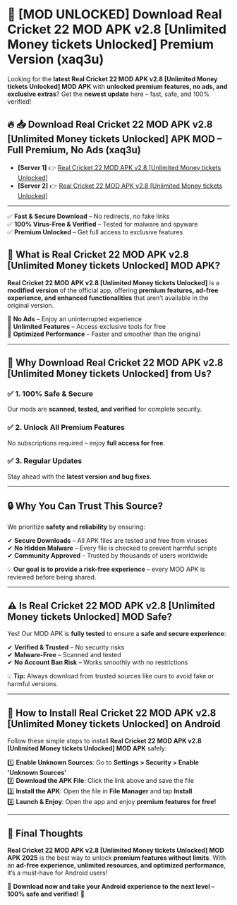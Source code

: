 # 🚀 [MOD UNLOCKED] Download Real Cricket 22 MOD APK v2.8 [Unlimited Money tickets Unlocked] Premium Version (xaq3u)

Looking for the **latest Real Cricket 22 MOD APK v2.8 [Unlimited Money tickets Unlocked] MOD APK** with **unlocked premium features, no ads, and exclusive extras**? Get the **newest update** here – fast, safe, and 100% verified!  


## 🔥 📥 Download Real Cricket 22 MOD APK v2.8 [Unlimited Money tickets Unlocked] APK MOD – Full Premium, No Ads (xaq3u)

- **[Server 1]** 👉 [Real Cricket 22 MOD APK v2.8 [Unlimited Money tickets Unlocked]](https://apkcomod.com?title=Real_Cricket_22_MOD_APK_v2.8_[Unlimited_Money_tickets_Unlocked])  
- **[Server 2]** 👉 [Real Cricket 22 MOD APK v2.8 [Unlimited Money tickets Unlocked]](https://apkcomod.com?title=Real_Cricket_22_MOD_APK_v2.8_[Unlimited_Money_tickets_Unlocked])  

---
✅ **Fast & Secure Download** – No redirects, no fake links  
✅ **100% Virus-Free & Verified** – Tested for malware and spyware  
✅ **Premium Unlocked** – Get full access to exclusive features  


## 📌 What is Real Cricket 22 MOD APK v2.8 [Unlimited Money tickets Unlocked] MOD APK?

**Real Cricket 22 MOD APK v2.8 [Unlimited Money tickets Unlocked]** is a **modified version** of the official app, offering **premium features, ad-free experience, and enhanced functionalities** that aren’t available in the original version.  

🔹 **No Ads** – Enjoy an uninterrupted experience  
🔹 **Unlimited Features** – Access exclusive tools for free  
🔹 **Optimized Performance** – Faster and smoother than the original  

---

## 🌟 Why Download Real Cricket 22 MOD APK v2.8 [Unlimited Money tickets Unlocked] from Us?

### ✅ 1. 100% Safe & Secure  
Our mods are **scanned, tested, and verified** for complete security.  

### ✅ 2. Unlock All Premium Features  
No subscriptions required – enjoy **full access for free**.  

### ✅ 3. Regular Updates  
Stay ahead with the **latest version and bug fixes**.  

---

## 🔒 Why You Can Trust This Source?

We prioritize **safety and reliability** by ensuring:  

✔ **Secure Downloads** – All APK files are tested and free from viruses  
✔ **No Hidden Malware** – Every file is checked to prevent harmful scripts  
✔ **Community Approved** – Trusted by thousands of users worldwide  

💡 **Our goal is to provide a risk-free experience** – every MOD APK is reviewed before being shared.  

---

## ⚠️ Is Real Cricket 22 MOD APK v2.8 [Unlimited Money tickets Unlocked] MOD Safe?

Yes! Our MOD APK is **fully tested** to ensure a **safe and secure experience**:  

✔ **Verified & Trusted** – No security risks  
✔ **Malware-Free** – Scanned and tested  
✔ **No Account Ban Risk** – Works smoothly with no restrictions  

💡 **Tip:** Always download from trusted sources like ours to avoid fake or harmful versions.  

---

## 📲 How to Install Real Cricket 22 MOD APK v2.8 [Unlimited Money tickets Unlocked] on Android

Follow these simple steps to install **Real Cricket 22 MOD APK v2.8 [Unlimited Money tickets Unlocked] MOD APK** safely:  

1️⃣ **Enable Unknown Sources**: Go to **Settings > Security > Enable 'Unknown Sources'**  
2️⃣ **Download the APK File**: Click the link above and save the file  
3️⃣ **Install the APK**: Open the file in **File Manager** and tap **Install**  
4️⃣ **Launch & Enjoy**: Open the app and enjoy **premium features for free!**  

---

## 🚀 Final Thoughts

**Real Cricket 22 MOD APK v2.8 [Unlimited Money tickets Unlocked] MOD APK 2025** is the best way to unlock **premium features without limits**. With an **ad-free experience, unlimited resources, and optimized performance**, it’s a must-have for Android users!  

🔻 **Download now and take your Android experience to the next level – 100% safe and verified!** 🔻
